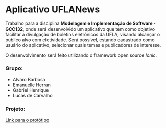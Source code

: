 # Aplicativo UFLANews
Trabalho para a disciplina **Modelagem e Implementação de Software - GCC132**, onde será desenvolvido um aplicativo que tem como objetivo facilitar a divulgação de boletins eletrônicos da UFLA, visando alcançar o publico alvo com efetividade. Será possível, estando cadastrado como usuário do aplicativo, selecionar quais temas e publicadores de interesse. 

O desenvolvimento será feito utilizando o framework open source *Ionic*.

### Grupo:
- Alvaro Barbosa
- Emanuelle Herran
- Gabriel Henrique
- Lucas de Carvalho

### Projeto:
[Link para o protótipo](https://xd.adobe.com/spec/6406fb24-fc1d-458a-75fa-94f4b4cbd250-1237/)
